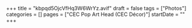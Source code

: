 +++
title = "kbpqd5OjcVfHq3W6WrYz.avif"
draft = false
tags = ["Photos"]
categories = []
pages = ["CEC Pop Art Head (CEC Décor)"]
startDate = ""
+++
